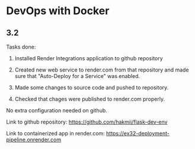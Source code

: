 # DevOps with Docker
## 3.2

Tasks done:

1. Installed Render Integrations application to github repository

2. Created new web service to render.com from that repository and made sure that "Auto-Deploy for a Service" was enabled.

3. Made some changes to source code and pushed to repository.

4. Checked that chages were published to render.com properly.


No extra configuration needed on github.

Link to github repository: https://github.com/hakmii/flask-dev-env

Link to containerized app in render.com: https://ex32-deployment-pipeline.onrender.com

